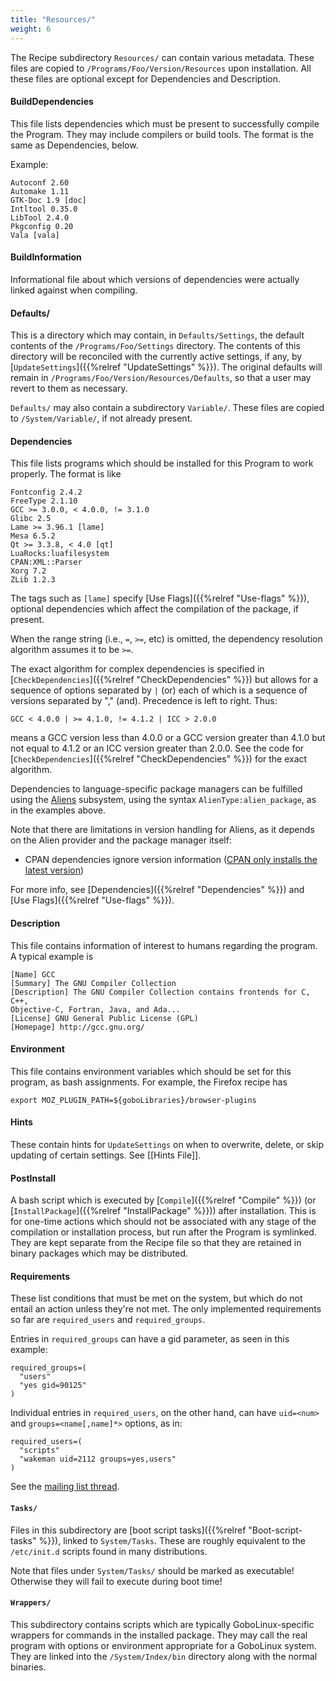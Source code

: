 ```yaml
---
title: "Resources/"
weight: 6
---
```


The Recipe subdirectory `Resources/` can contain various metadata. These files
are copied to `/Programs/Foo/Version/Resources` upon installation. All these
files are optional except for Dependencies and Description.

#### BuildDependencies

This file lists dependencies which must be present to successfully compile the
Program. They may include compilers or build tools. The format is the same as
Dependencies, below.

Example:

```fish
Autoconf 2.60
Automake 1.11
GTK-Doc 1.9 [doc]
Intltool 0.35.0
LibTool 2.4.0
Pkgconfig 0.20
Vala [vala]
```

#### BuildInformation

Informational file about which versions of dependencies were actually linked
against when compiling.

#### Defaults/

This is a directory which may contain, in `Defaults/Settings`, the default
contents of the `/Programs/Foo/Settings` directory. The contents of this
directory will be reconciled with the currently active settings, if any, by
[`UpdateSettings`]({{%relref "UpdateSettings" %}}). The original defaults will
remain in `/Programs/Foo/Version/Resources/Defaults`, so that a user may revert
to them as necessary.

`Defaults/` may also contain a subdirectory `Variable/`. These files are copied
to `/System/Variable/`, if not already present.

#### Dependencies

This file lists programs which should be installed for this Program to work
properly. The format is like

```fish
Fontconfig 2.4.2
FreeType 2.1.10
GCC >= 3.0.0, < 4.0.0, != 3.1.0
Glibc 2.5
Lame >= 3.96.1 [lame]
Mesa 6.5.2
Qt >= 3.3.8, < 4.0 [qt]
LuaRocks:luafilesystem
CPAN:XML::Parser
Xorg 7.2
ZLib 1.2.3
```

The tags such as `[lame]` specify [Use Flags]({{%relref "Use-flags" %}}), optional
dependencies which affect the compilation of the package, if present.

When the range string (i.e., `=`, `>=`, etc) is omitted, the dependency
resolution algorithm assumes it to be `>=`.

The exact algorithm for complex dependencies is specified in
[`CheckDependencies`]({{%relref "CheckDependencies" %}}) but allows for a sequence
of options separated by `|` (or) each of which is a sequence of versions
separated by "," (and). Precedence is left to right. Thus:

```fish
GCC < 4.0.0 | >= 4.1.0, != 4.1.2 | ICC > 2.0.0
```

means a GCC version less than 4.0.0 or a GCC version greater than 4.1.0 but not
equal to 4.1.2 or an ICC version greater than 2.0.0. See the code for
[`CheckDependencies`]({{%relref "CheckDependencies" %}}) for the exact algorithm.

Dependencies to language-specific package managers can be fulfilled using the
[Aliens](https://github.com/gobolinux/AlienVFS) subsystem, using the syntax
`AlienType:alien_package`, as in the examples above.

Note that there are limitations in version handling for Aliens, as it depends on
the Alien provider and the package manager itself:

-   CPAN dependencies ignore version information
    ([CPAN only installs the latest version](http://stackoverflow.com/questions/260593/how-can-i-install-a-specific-version-of-a-set-of-perl-modules))

For more info, see [Dependencies]({{%relref "Dependencies" %}}) and [Use
Flags]({{%relref "Use-flags" %}}).

#### Description

This file contains information of interest to humans regarding the program. A
typical example is

```
[Name] GCC
[Summary] The GNU Compiler Collection
[Description] The GNU Compiler Collection contains frontends for C,  C++,
Objective-C, Fortran, Java, and Ada...
[License] GNU General Public License (GPL)
[Homepage] http://gcc.gnu.org/
```

#### Environment

This file contains environment variables which should be set for this program,
as bash assignments. For example, the Firefox recipe has

```shell
export MOZ_PLUGIN_PATH=${goboLibraries}/browser-plugins
```

#### Hints

These contain hints for `UpdateSettings` on when to overwrite, delete, or skip
updating of certain settings. See [[Hints File]].

#### PostInstall

A bash script which is executed by [`Compile`]({{%relref "Compile" %}}) (or
[`InstallPackage`]({{%relref "InstallPackage" %}})) after installation. This is for
one-time actions which should not be associated with any stage of the
compilation or installation process, but run after the Program is symlinked.
They are kept separate from the Recipe file so that they are retained in binary
packages which may be distributed.

#### Requirements

These list conditions that must be met on the system, but which do not entail an
action unless they're not met. The only implemented requirements so far are
`required_users` and `required_groups`.

Entries in `required_groups` can have a gid parameter, as seen in this example:

```fish
required_groups=(
  "users"
  "yes gid=90125"
)
```

Individual entries in `required_users`, on the other hand, can have `uid=<num>`
and `groups=<name[,name]*>` options, as in:

```fish
required_users=(
  "scripts"
  "wakeman uid=2112 groups=yes,users"
)
```

See the
[mailing list thread](http://thread.gmane.org/gmane.linux.distributions.gobo.devel/2267).

#### `Tasks/`

Files in this subdirectory are [boot script
tasks]({{%relref "Boot-script-tasks" %}}), linked to `System/Tasks`. These are
roughly equivalent to the `/etc/init.d` scripts found in many distributions.

Note that files under `System/Tasks/` should be marked as executable! Otherwise
they will fail to execute during boot time!

#### `Wrappers/`

This subdirectory contains scripts which are typically GoboLinux-specific
wrappers for commands in the installed package. They may call the real program
with options or environment appropriate for a GoboLinux system. They are linked
into the `/System/Index/bin` directory along with the normal binaries.

